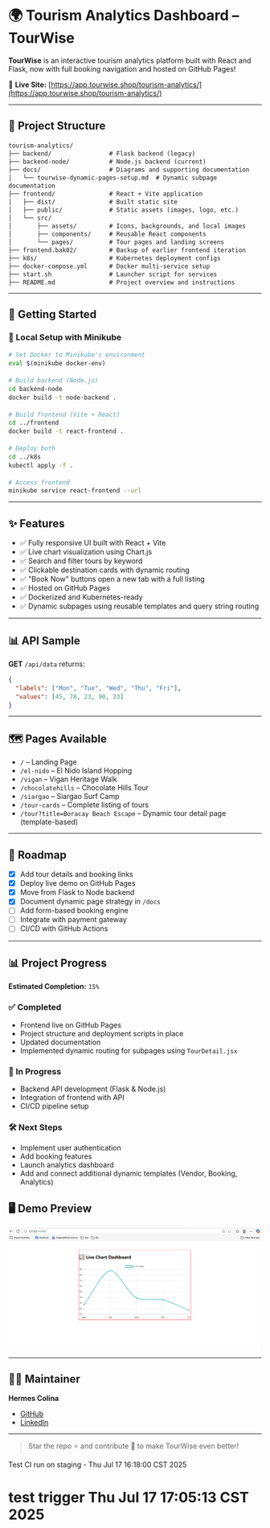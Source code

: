 # 🌍 Tourism Analytics Dashboard – TourWise

**TourWise** is an interactive tourism analytics platform built with React and Flask, now with full booking navigation and hosted on GitHub Pages!

🔗 **Live Site:** [https://app.tourwise.shop/tourism-analytics/](https://app.tourwise.shop/tourism-analytics/)


---

## 🧱 Project Structure

```
tourism-analytics/
├── backend/                # Flask backend (legacy)
├── backend-node/           # Node.js backend (current)
├── docs/                   # Diagrams and supporting documentation
│   └── tourwise-dynamic-pages-setup.md  # Dynamic subpage documentation
├── frontend/               # React + Vite application
│   ├── dist/               # Built static site
│   ├── public/             # Static assets (images, logo, etc.)
│   └── src/                
│       ├── assets/         # Icons, backgrounds, and local images
│       ├── components/     # Reusable React components
│       └── pages/          # Tour pages and landing screens
├── frontend.bak02/         # Backup of earlier frontend iteration
├── k8s/                    # Kubernetes deployment configs
├── docker-compose.yml      # Docker multi-service setup
├── start.sh                # Launcher script for services
├── README.md               # Project overview and instructions
```

---

## 🚀 Getting Started

### 🔧 Local Setup with Minikube

```bash
# Set Docker to Minikube's environment
eval $(minikube docker-env)

# Build backend (Node.js)
cd backend-node
docker build -t node-backend .

# Build frontend (Vite + React)
cd ../frontend
docker build -t react-frontend .

# Deploy both
cd ../k8s
kubectl apply -f .

# Access frontend
minikube service react-frontend --url
```

---

## ✨ Features

* ✅ Fully responsive UI built with React + Vite
* ✅ Live chart visualization using Chart.js
* ✅ Search and filter tours by keyword
* ✅ Clickable destination cards with dynamic routing
* ✅ "Book Now" buttons open a new tab with a full listing
* ✅ Hosted on GitHub Pages
* ✅ Dockerized and Kubernetes-ready
* ✅ Dynamic subpages using reusable templates and query string routing

---

## 📊 API Sample

**GET** `/api/data` returns:

```json
{
  "labels": ["Mon", "Tue", "Wed", "Thu", "Fri"],
  "values": [45, 78, 23, 90, 33]
}
```

---

## 🗺️ Pages Available

* `/` – Landing Page
* `/el-nido` – El Nido Island Hopping
* `/vigan` – Vigan Heritage Walk
* `/chocolatehills` – Chocolate Hills Tour
* `/siargao` – Siargao Surf Camp
* `/tour-cards` – Complete listing of tours
* `/tour?title=Boracay Beach Escape` – Dynamic tour detail page (template-based)

---

## 🔄 Roadmap

* [x] Add tour details and booking links
* [x] Deploy live demo on GitHub Pages
* [x] Move from Flask to Node backend
* [x] Document dynamic page strategy in `/docs`
* [ ] Add form-based booking engine
* [ ] Integrate with payment gateway
* [ ] CI/CD with GitHub Actions

---

## 📊 Project Progress

**Estimated Completion:** `15%`

### ✅ Completed

* Frontend live on GitHub Pages
* Project structure and deployment scripts in place
* Updated documentation
* Implemented dynamic routing for subpages using `TourDetail.jsx`

### 🚧 In Progress

* Backend API development (Flask & Node.js)
* Integration of frontend with API
* CI/CD pipeline setup

### 🛠️ Next Steps

* Implement user authentication
* Add booking features
* Launch analytics dashboard
* Add and connect additional dynamic templates (Vendor, Booking, Analytics)

## 🖥️ Demo Preview

![Live Chart Demo](livechart.gif)

---

## 👨‍💻 Maintainer

**Hermes Colina**

* [GitHub](https://github.com/hermescolina)
* [LinkedIn](https://www.linkedin.com/in/hermescolina)

---

> Star the repo ⭐ and contribute 🚀 to make TourWise even better!

Test CI run on staging - Thu Jul 17 16:18:00 CST 2025
# test trigger Thu Jul 17 17:05:13 CST 2025
